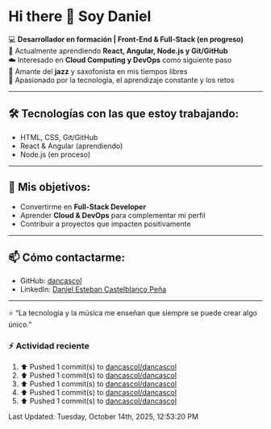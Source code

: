# Hi there 👋 Soy Daniel  

:computer: **Desarrollador en formación | Front-End & Full-Stack (en progreso)**  
:seedling: Actualmente aprendiendo **React, Angular, Node.js y Git/GitHub**  
:cloud: Interesado en **Cloud Computing y DevOps** como siguiente paso  
:saxophone: Amante del **jazz** y saxofonista en mis tiempos libres  
:rocket: Apasionado por la tecnología, el aprendizaje constante y los retos  

---

## 🛠️ Tecnologías con las que estoy trabajando:
- HTML, CSS, Git/GitHub  
- React & Angular (aprendiendo)  
- Node.js (en proceso)  

---

## :pushpin: Mis objetivos:
- Convertirme en **Full-Stack Developer**  
- Aprender **Cloud & DevOps** para complementar mi perfil  
- Contribuir a proyectos que impacten positivamente  

---

## :mailbox: Cómo contactarme:
- GitHub: [dancascol](https://github.com/dancascol)  
- LinkedIn: [Daniel Esteban Castelblanco Peña](https://www.linkedin.com/in/danielestebancastelblancope%C3%B1a1998/)  

---

:star: “La tecnología y la música me enseñan que siempre se puede crear algo único.”

### :zap: Actividad reciente
<!--RECENT_ACTIVITY:start-->
1. ⬆️ Pushed 1 commit(s) to [dancascol/dancascol](https://github.com/dancascol/dancascol)
2. ⬆️ Pushed 1 commit(s) to [dancascol/dancascol](https://github.com/dancascol/dancascol)
3. ⬆️ Pushed 1 commit(s) to [dancascol/dancascol](https://github.com/dancascol/dancascol)
4. ⬆️ Pushed 1 commit(s) to [dancascol/dancascol](https://github.com/dancascol/dancascol)
5. ⬆️ Pushed 1 commit(s) to [dancascol/dancascol](https://github.com/dancascol/dancascol)
<!--RECENT_ACTIVITY:end-->
<!--RECENT_ACTIVITY:last_update-->
Last Updated: Tuesday, October 14th, 2025, 12:53:20 PM
<!--RECENT_ACTIVITY:last_update_end-->

